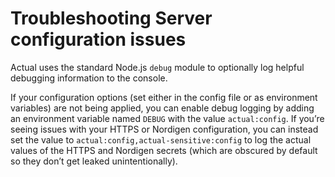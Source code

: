 # Troubleshooting Server configuration issues

Actual uses the standard Node.js `debug` module to optionally log helpful debugging information to the console.

If your configuration options (set either in the config file or as environment variables) are not being applied, you can enable debug logging by adding an environment variable named `DEBUG` with the value `actual:config`. If you’re seeing issues with your HTTPS or Nordigen configuration, you can instead set the value to `actual:config,actual-sensitive:config` to log the actual values of the HTTPS and Nordigen secrets (which are obscured by default so they don’t get leaked unintentionally).
